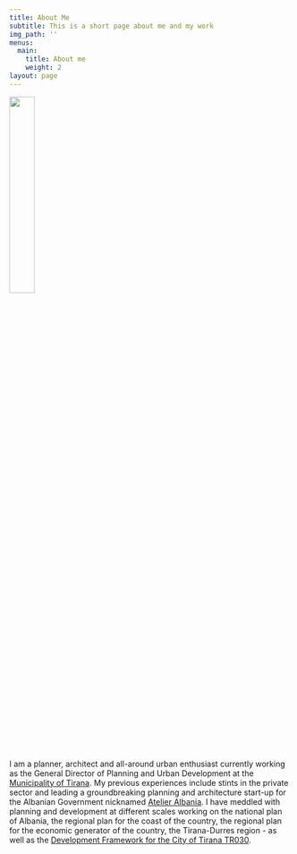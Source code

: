 ```yaml
---
title: About Me
subtitle: This is a short page about me and my work
img_path: ''
menus:
  main:
    title: About me
    weight: 2
layout: page
---
```

<img src="https://joni.baboci.net/images/Joni%20Baboci%20Small%20Official.JPG" width="30%" style="float=left"><p style="float=right">I am a planner, architect and all-around urban enthusiast currently working as the General Director of Planning and Urban Development at the [Municipality of Tirana](www.tirana.al). My previous experiences include stints in the private sector and leading a groundbreaking planning and architecture start-up for the Albanian Government nicknamed [Atelier Albania](http://planifikimi.gov.al/index.php?id=a1r&L=2). I have meddled with planning and development at different scales working on the national plan of Albania, the regional plan for the coast of the country, the regional plan for the economic generator of the country, the Tirana-Durres region - as well as the [Development Framework for the City of Tirana TR030](https://tirana.al/artikull/plani-i-pergjithshem-vendor).</p>
